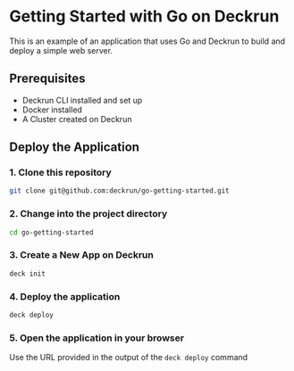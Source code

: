 # Getting Started with Go on Deckrun

This is an example of an application that uses Go and Deckrun to build and deploy a simple web server.

## Prerequisites

- Deckrun CLI installed and set up
- Docker installed
- A Cluster created on Deckrun

## Deploy the Application

### 1. Clone this repository

```bash
git clone git@github.com:deckrun/go-getting-started.git
```

### 2. Change into the project directory

```bash
cd go-getting-started
```

### 3. Create a New App on Deckrun

```bash
deck init
```

### 4. Deploy the application

```bash
deck deploy
```

### 5. Open the application in your browser

Use the URL provided in the output of the `deck deploy` command
